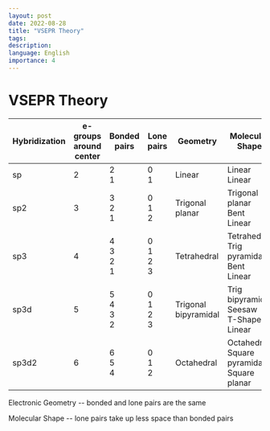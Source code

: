```yaml
---
layout: post
date: 2022-08-28
title: "VSEPR Theory"
tags: 
description: 
language: English
importance: 4
---
```


# VSEPR Theory

| **Hybridization** | **e- groups around center** | **Bonded pairs** | **Lone pairs**   | **Geometry**             | **Molecular Shape**                              | **Bond Angle** |
|-------------------|-----------------------------|------------------|------------------|--------------------------|--------------------------------------------------|----------------|
| sp                | 2                           | 2<br>1           | 0<br>1           | Linear                   | Linear<br>Linear                                 | 180°           |
| sp2               | 3                           | 3<br>2<br>1      | 0<br>1<br>2      | Trigonal planar          | Trigonal planar<br>Bent<br>Linear                | 120°           |
| sp3               | 4                           | 4<br>3<br>2<br>1 | 0<br>1<br>2<br>3 | Tetrahedral              | Tetrahedral<br>Trig pyramidal<br>Bent<br>Linear  | 109.5°         |
| sp3d              | 5                           | 5<br>4<br>3<br>2 | 0<br>1<br>2<br>3 | Trigonal <br>bipyramidal | Trig bipyramidal<br>Seesaw<br>T-Shaped<br>Linear | 90° and 120    |
| sp3d2             | 6                           | 6<br>5<br>4      | 0<br>1<br>2      | Octahedral               | Octahedral<br>Square pyramidal<br>Square planar  | 90°            |

Electronic Geometry -- bonded and lone pairs are the same

Molecular Shape -- lone pairs take up less space than bonded pairs
